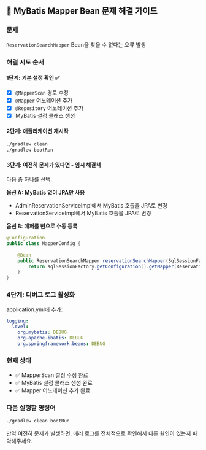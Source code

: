 ## 🚨 MyBatis Mapper Bean 문제 해결 가이드

### 문제
`ReservationSearchMapper` Bean을 찾을 수 없다는 오류 발생

### 해결 시도 순서

#### 1단계: 기본 설정 확인 ✅
- [x] `@MapperScan` 경로 수정
- [x] `@Mapper` 어노테이션 추가
- [x] `@Repository` 어노테이션 추가
- [x] MyBatis 설정 클래스 생성

#### 2단계: 애플리케이션 재시작
```bash
./gradlew clean
./gradlew bootRun
```

#### 3단계: 여전히 문제가 있다면 - 임시 해결책
다음 중 하나를 선택:

**옵션 A: MyBatis 없이 JPA만 사용**
- AdminReservationServiceImpl에서 MyBatis 호출을 JPA로 변경
- ReservationServiceImpl에서 MyBatis 호출을 JPA로 변경

**옵션 B: 매퍼를 빈으로 수동 등록**
```java
@Configuration
public class MapperConfig {
    
    @Bean
    public ReservationSearchMapper reservationSearchMapper(SqlSessionFactory sqlSessionFactory) {
        return sqlSessionFactory.getConfiguration().getMapper(ReservationSearchMapper.class, sqlSessionFactory.openSession());
    }
}
```

### 4단계: 디버그 로그 활성화
application.yml에 추가:
```yaml
logging:
  level:
    org.mybatis: DEBUG
    org.apache.ibatis: DEBUG
    org.springframework.beans: DEBUG
```

### 현재 상태
- ✅ MapperScan 설정 수정 완료
- ✅ MyBatis 설정 클래스 생성 완료
- ✅ Mapper 어노테이션 추가 완료

### 다음 실행할 명령어
```bash
./gradlew clean bootRun
```

만약 여전히 문제가 발생하면, 에러 로그를 전체적으로 확인해서 다른 원인이 있는지 파악해주세요.
